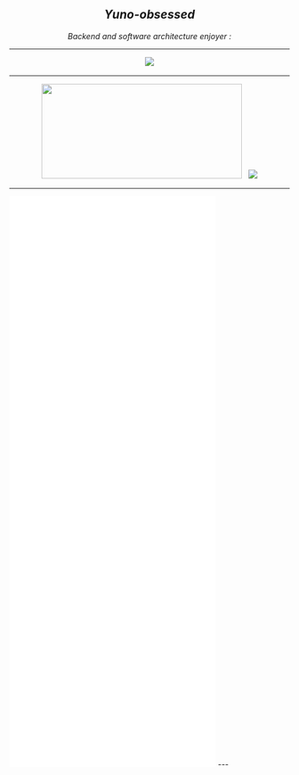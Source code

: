 <h2 align="center"><i>Yuno-obsessed</i></h1>
<p align="center"><i> Backend and software architecture enjoyer :</i></p>
<hr>


<p align="center">
<a href="https://discord.com/users/566566562031468554"><code><img src="https://discord.c99.nl/widget/theme-3/566566562031468554.png" height="80px"></code></a>

---  

<div align="center">
<img src="https://github-readme-stats.vercel.app/api/top-langs/?username=Yuno-obsessed&theme=tokyonight&layout=compact&hide=css" width="360.6" height="170" />&nbsp;&nbsp;&nbsp;<img src="https://github-readme-stats.vercel.app/api?username=Yuno-obsessed&theme=tokyonight&show_icons=true" height="170" />
</div>

---

<img src="https://github.com/Yuno-obsessed/Yuno-obsessed/blob/main/metrics.plugin.leetcode.svg" />
<!---

<img src="assets/anime_eye_cropped.gif"/>
-->
---




